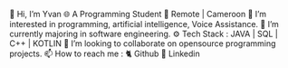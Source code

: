 👋 Hi, I’m Yvan 🌐 A Programming Student
📍 Remote | Cameroon
👀 I’m interested in programming, artificial intelligence, Voice Assistance.
🌱 I’m currently majoring in software engineering.
⚙️ Tech Stack : JAVA | SQL | C++ | KOTLIN
💞️ I’m looking to collaborate on opensource programming  projects.
📫 How to reach me :
🐈 Github
🔗 Linkedin
